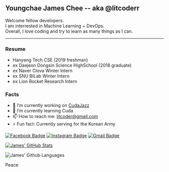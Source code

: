 ## Youngchae James Chee -- aka @litcoderr
Welcome fellow developers. <br>
I am interrested in Machine Learning + DevOps. <br>
Overall, I love coding and try to learn as many things as I can. <br>

-----------------------------------------------------------------------------------------
### Resume
- Hanyang Tech CSE (2019 freshman)
- ex Daejeon Dongsin Science HighSchool (2018 graduate)
- ex Naver Clova Winter Intern
- ex SNU BILab Winter Intern
- ex Lion Rocket Research Intern

### Facts
- 🔭 I’m currently working on [CudaJazz](https://github.com/litcoderr/CudaJazz.git)
- 🌱 I’m currently learning Cuda
- 📫 How to reach me: [litcoder@gmail.com](mailto:litcoderr@gmail.com)
- ⚡ Fun fact: Currently serving for the Korean Army

[![Facebook Badge](https://img.shields.io/badge/-Facebook-3b5998?style=flat-square&logo=facebook&logoColor=white&link=https://www.facebook.com/litcoderr)](https://www.facebook.com/litcoderr)
[![Instagram Badge](https://img.shields.io/badge/-Instagram-8a3ab9?style=flat-square&logo=facebook&logoColor=white&link=https://www.instagram.com/jcheeeeee_z)](https://www.instagram.com/jcheeeeee_z)
[![Gmail Badge](https://img.shields.io/badge/-Gmail-B23121?style=flat-square&logo=facebook&logoColor=white&link=mailto:litcoderr@gmail.com)](mailto:litcoderr@gmail.com)

[![James' GitHub Stats](https://github-readme-stats.vercel.app/api?username=litcoderr&theme=vue-dark)](https://github.com/litcoderr)

![James' Github Languages](https://github-readme-stats.vercel.app/api/top-langs/?username=litcoderr&theme=blue-green)

Peace